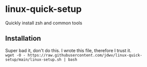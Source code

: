 # linux-quick-setup
Quickly install zsh and common tools

## Installation
Super bad it, don't do this. I wrote this file, therefore I trust it.  
`wget -O - https://raw.githubusercontent.com/jdwv/linux-quick-setup/main/linux-setup.sh | bash`


